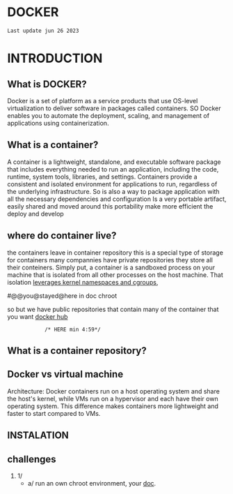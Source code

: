 # DOCKER
` Last update jun 26 2023 `
# INTRODUCTION
	
## What is DOCKER?

Docker is a set of platform as a service products that use OS-level virtualization to deliver software in packages called containers.
SO Docker enables you to automate the deployment, scaling, and management of applications using containerization.

## What is a container?

A container is a lightweight, standalone, and executable software package that includes everything needed to run an application,
including the code, runtime, system tools, libraries, and settings. Containers provide a consistent and isolated environment for applications to run,
regardless of the underlying infrastructure.
So is also a way to package application with all the necessary dependencies and configuration
Is a very portable artifact, easily shared and moved around this portability make more efficient the deploy and develop
## where do container live?

the containers leave in container repository this is a special type of storage for containers many compannies have private repositories they 
store all their conteiners.
Simply put, a container is a sandboxed process on your machine that is isolated from all other processes on the host machine. That isolation <a href="https://medium.com/@saschagrunert/demystifying-containers-part-i-kernel-space-2c53d6979504">leverages kernel namespaces and cgroups,</a>

#@@you@stayed@here in doc chroot

so but we have public repositories that contain many of the container that you want <a href="https://hub.docker.com/">docker hub</a>

				/* HERE min 4:59*/

## What is a container repository?

	
## Docker vs virtual machine
Architecture: Docker containers run on a host operating system and share the host's kernel,
while VMs run on a hypervisor and each have their own operating system.
This difference makes containers more lightweight and faster to start compared to VMs.

## INSTALATION

## challenges
1. 1/
   - a/ run an own chroot environment, your <a href='https://en.wikipedia.org/wiki/Chroot'>doc</a>.
	
